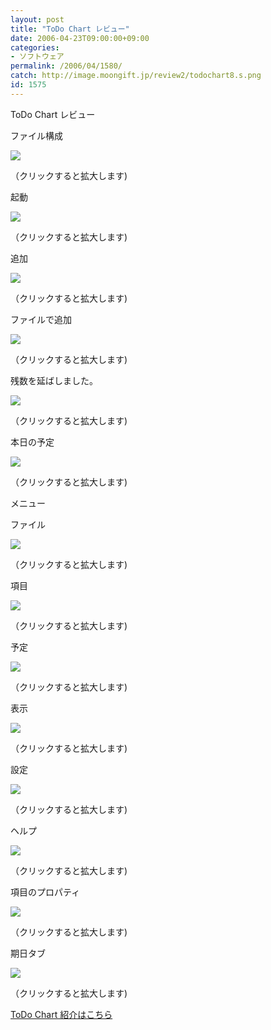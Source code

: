 ```yaml
---
layout: post
title: "ToDo Chart レビュー"
date: 2006-04-23T09:00:00+09:00
categories:
- ソフトウェア
permalink: /2006/04/1580/
catch: http://image.moongift.jp/review2/todochart8.s.png
id: 1575
---
```

ToDo Chart レビュー  
<!--more-->

ファイル構成

  

[![](http://image.moongift.jp/review2/todochart1.s.png)](http://image.moongift.jp/review2/todochart1.png)  
  
（クリックすると拡大します)

  

起動

  

[![](http://image.moongift.jp/review2/todochart2.s.png)](http://image.moongift.jp/review2/todochart2.png)  
  
（クリックすると拡大します)

  

追加

  

[![](http://image.moongift.jp/review2/todochart3.s.png)](http://image.moongift.jp/review2/todochart3.png)  
  
（クリックすると拡大します)

  

ファイルで追加

  

[![](http://image.moongift.jp/review2/todochart4.s.png)](http://image.moongift.jp/review2/todochart4.png)  
  
（クリックすると拡大します)

  

残数を延ばしました。

  

[![](http://image.moongift.jp/review2/todochart5.s.png)](http://image.moongift.jp/review2/todochart5.png)  
  
（クリックすると拡大します)

  

本日の予定

  

[![](http://image.moongift.jp/review2/todochart6.s.png)](http://image.moongift.jp/review2/todochart6.png)  
  
（クリックすると拡大します)

  

メニュー

  

ファイル

  

[![](http://image.moongift.jp/review2/todochart7.s.png)](http://image.moongift.jp/review2/todochart7.png)  
  
（クリックすると拡大します)

  

項目

  

[![](http://image.moongift.jp/review2/todochart8.s.png)](http://image.moongift.jp/review2/todochart8.png)  
  
（クリックすると拡大します)

  

予定

  

[![](http://image.moongift.jp/review2/todochart9.s.png)](http://image.moongift.jp/review2/todochart9.png)  
  
（クリックすると拡大します)

  

表示

  

[![](http://image.moongift.jp/review2/todochart10.s.png)](http://image.moongift.jp/review2/todochart10.png)  
  
（クリックすると拡大します)

  

設定

  

[![](http://image.moongift.jp/review2/todochart11.s.png)](http://image.moongift.jp/review2/todochart11.png)  
  
（クリックすると拡大します)

  

ヘルプ

  

[![](http://image.moongift.jp/review2/todochart12.s.png)](http://image.moongift.jp/review2/todochart12.png)  
  
（クリックすると拡大します)

  

項目のプロパティ

  

[![](http://image.moongift.jp/review2/todochart13.s.png)](http://image.moongift.jp/review2/todochart13.png)  
  
（クリックすると拡大します)

  

期日タブ

  

[![](http://image.moongift.jp/review2/todochart14.s.png)](http://image.moongift.jp/review2/todochart14.png)  
  
（クリックすると拡大します)

  

[ToDo Chart 紹介はこちら](http://fw.moongift.jp/intro/i-1574.html)

